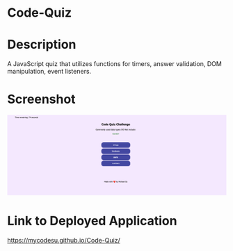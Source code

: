 # Code-Quiz

# Description
A JavaScript quiz that utilizes functions for timers, answer validation, DOM manipulation, event listeners. 

# Screenshot
<img src="./assets/Screen Shot 2022-09-30 at 12.38.34 AM.png" alt="Webpage screenshot"/>

# Link to Deployed Application
https://mycodesu.github.io/Code-Quiz/